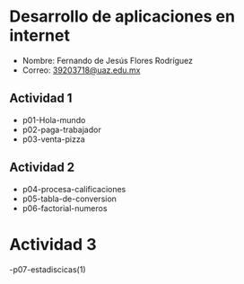 # Desarrollo de aplicaciones en internet
- Nombre: Fernando de Jesús Flores Rodríguez
- Correo: 39203718@uaz.edu.mx

## Actividad 1
  - p01-Hola-mundo
  - p02-paga-trabajador
  - p03-venta-pizza
## Actividad 2
  - p04-procesa-calificaciones
  - p05-tabla-de-conversion
  - p06-factorial-numeros
# Actividad 3
  -p07-estadiscicas(1)